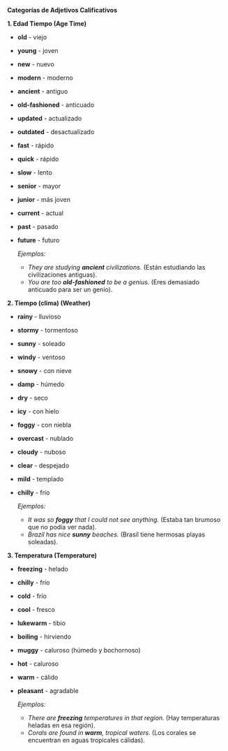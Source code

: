 

**Categorías de Adjetivos Calificativos**

**1. Edad   Tiempo (Age   Time)**

*   **old**  - viejo
*   **young**  - joven
*   **new**  - nuevo
*   **modern**  - moderno
*   **ancient**  - antiguo
*   **old-fashioned**  - anticuado
*   **updated**  - actualizado
*   **outdated**  - desactualizado
*   **fast**  - rápido
*   **quick**  - rápido
*   **slow**  - lento
*   **senior**  - mayor
*   **junior**  - más joven
*   **current**  - actual
*   **past**  - pasado
*   **future**  - futuro

    *Ejemplos:*

    *   *They are studying **ancient** civilizations.* (Están estudiando las civilizaciones antiguas).
    *   *You are too **old-fashioned** to be a genius.* (Eres demasiado anticuado para ser un genio).

**2. Tiempo (clima) (Weather)**

*   **rainy**  - lluvioso
*   **stormy**  - tormentoso
*   **sunny**  - soleado
*   **windy**  - ventoso
*   **snowy**  - con nieve
*   **damp**  - húmedo
*   **dry**  - seco
*   **icy**  - con hielo
*   **foggy**  - con niebla
*   **overcast**  - nublado
*   **cloudy**  - nuboso
*   **clear**  - despejado
*   **mild**  - templado
*   **chilly**  - frío

    *Ejemplos:*

    *   *It was so **foggy** that I could not see anything.* (Estaba tan brumoso que no podía ver nada).
    *   *Brazil has nice **sunny** beaches.* (Brasil tiene hermosas playas soleadas).

**3. Temperatura (Temperature)**

*   **freezing**  - helado
*   **chilly**  - frío
*   **cold**  - frío
*   **cool**  - fresco
*   **lukewarm**  - tibio
*   **boiling**  - hirviendo
*   **muggy**  - caluroso (húmedo y bochornoso)
*   **hot**  - caluroso
*   **warm**  - cálido
*   **pleasant**  - agradable

    *Ejemplos:*

    *   *There are **freezing** temperatures in that region.* (Hay temperaturas heladas en esa región).
    *   *Corals are found in **warm**, tropical waters.* (Los corales se encuentran en aguas tropicales cálidas).
